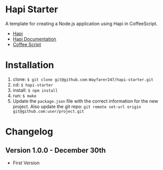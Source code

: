 Hapi Starter
============

A template for creating a Node.js application using Hapi in CoffeeScript.

* [Hapi](https://github.com/hapijs/hapi)
* [Hapi Documentation](http://hapijs.com/api)
* [Coffee Script](http://coffeescript.org/)

Installation
============

1. clone: `$ git clone git@github.com:Wayfarer247/hapi-starter.git`
2. cd: `$ hapi-starter`
3. install: `$ npm install`
4. run: `$ make`
5. Update the `package.json` file with the correct information for the new project. Also update the git repo: `git remote set-url origin git@github.com:user/project.git`

# Changelog #

## Version 1.0.0 - December 30th ##
* First Version
